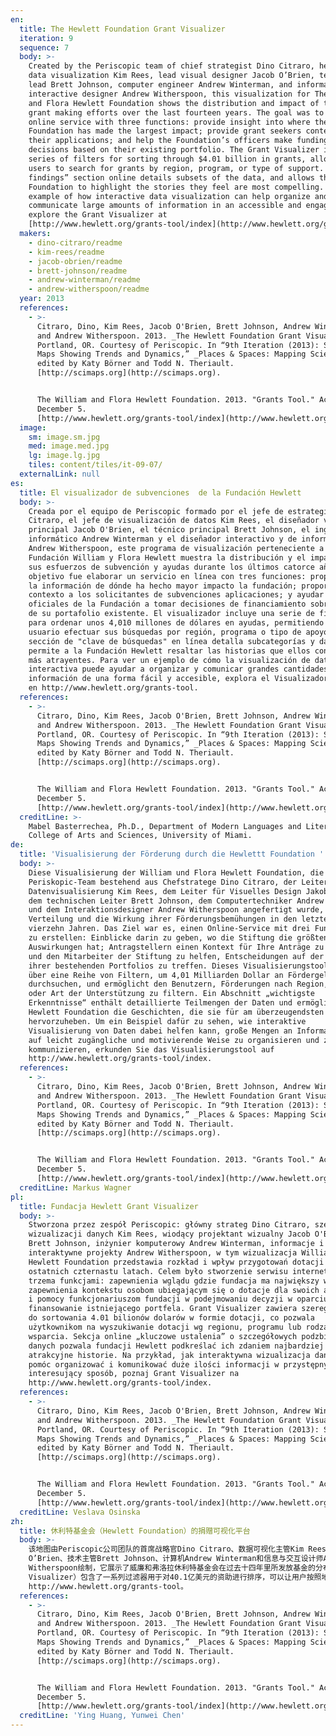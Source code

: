 ```yaml
---
en:
  title: The Hewlett Foundation Grant Visualizer
  iteration: 9
  sequence: 7
  body: >-
    Created by the Periscopic team of chief strategist Dino Citraro, head of
    data visualization Kim Rees, lead visual designer Jacob O’Brien, technical
    lead Brett Johnson, computer engineer Andrew Winterman, and information and
    interactive designer Andrew Witherspoon, this visualization for The William
    and Flora Hewlett Foundation shows the distribution and impact of their
    grant making efforts over the last fourteen years. The goal was to make an
    online service with three functions: provide insight into where the
    Foundation has made the largest impact; provide grant seekers context for
    their applications; and help the Foundation’s officers make funding
    decisions based on their existing portfolio. The Grant Visualizer includes a
    series of filters for sorting through $4.01 billion in grants, allowing
    users to search for grants by region, program, or type of support. A “key
    findings” section online details subsets of the data, and allows the Hewlett
    Foundation to highlight the stories they feel are most compelling. For an
    example of how interactive data visualization can help organize and
    communicate large amounts of information in an accessible and engaging way,
    explore the Grant Visualizer at
    [http://www.hewlett.org/grants-tool/index](http://www.hewlett.org/grants-tool/index).
  makers:
    - dino-citraro/readme
    - kim-rees/readme
    - jacob-obrien/readme
    - brett-johnson/readme
    - andrew-winterman/readme
    - andrew-witherspoon/readme
  year: 2013
  references:
    - >-
      Citraro, Dino, Kim Rees, Jacob O'Brien, Brett Johnson, Andrew Winterman,
      and Andrew Witherspoon. 2013. _The Hewlett Foundation Grant Visualizer_.
      Portland, OR. Courtesy of Periscopic. In “9th Iteration (2013): Science
      Maps Showing Trends and Dynamics,” _Places & Spaces: Mapping Science_,
      edited by Katy Börner and Todd N. Theriault.
      [http://scimaps.org](http://scimaps.org).


      The William and Flora Hewlett Foundation. 2013. "Grants Tool." Accessed
      December 5.
      [http://www.hewlett.org/grants-tool/index](http://www.hewlett.org/grants-tool/index).
  image:
    sm: image.sm.jpg
    med: image.med.jpg
    lg: image.lg.jpg
    tiles: content/tiles/it-09-07/
  externalLink: null
es:
  title: El visualizador de subvenciones  de la Fundación Hewlett
  body: >-
    Creada por el equipo de Periscopic formado por el jefe de estrategia Dino
    Citraro, el jefe de visualización de datos Kim Rees, el diseñador visual
    principal Jacob O'Brien, el técnico principal Brett Johnson, el ingeniero
    informático Andrew Winterman y el diseñador interactivo y de información
    Andrew Witherspoon, este programa de visualización perteneciente a la
    Fundación William y Flora Hewlett muestra la distribución y el impacto de
    sus esfuerzos de subvención y ayudas durante los últimos catorce años. El
    objetivo fue elaborar un servicio en línea con tres funciones: proporcionar
    la información de dónde ha hecho mayor impacto la fundación; proporcionar un
    contexto a los solicitantes de subvenciones aplicaciones; y ayudar a los
    oficiales de la Fundación a tomar decisiones de financiamiento sobre la base
    de su portafolio existente. El visualizador incluye una serie de filtros
    para ordenar unos 4,010 millones de dólares en ayudas, permitiendo al
    usuario efectuar sus búsquedas por región, programa o tipo de apoyo. Una
    sección de "clave de búsquedas" en línea detalla subcategorías y datos, y
    permite a la Fundación Hewlett resaltar las historias que ellos consideran
    más atrayentes. Para ver un ejemplo de cómo la visualización de datos
    interactiva puede ayudar a organizar y comunicar grandes cantidades de
    información de una forma fácil y accesible, explora el Visualizador de Becas
    en http://www.hewlett.org/grants-tool.
  references:
    - >-
      Citraro, Dino, Kim Rees, Jacob O'Brien, Brett Johnson, Andrew Winterman,
      and Andrew Witherspoon. 2013. _The Hewlett Foundation Grant Visualizer_.
      Portland, OR. Courtesy of Periscopic. In “9th Iteration (2013): Science
      Maps Showing Trends and Dynamics,” _Places & Spaces: Mapping Science_,
      edited by Katy Börner and Todd N. Theriault.
      [http://scimaps.org](http://scimaps.org).


      The William and Flora Hewlett Foundation. 2013. "Grants Tool." Accessed
      December 5.
      [http://www.hewlett.org/grants-tool/index](http://www.hewlett.org/grants-tool/index).
  creditLine: >-
    Mabel Basterrechea, Ph.D., Department of Modern Languages and Literatures,
    College of Arts and Sciences, University of Miami.
de:
  title: 'Visualisierung der Förderung durch die Hewlettt Foundation '
  body: >-
    Diese Visualisierung der William und Flora Hewlett Foundation, die vom
    Periskopic-Team bestehend aus Chefstratege Dino Citraro, der Leiterin für
    Datenvisualisierung Kim Rees, dem Leiter für Visuelles Design Jakob O'Brien,
    dem technischen Leiter Brett Johnson, dem Computertechniker Andrew Winterman
    und dem Interaktionsdesigner Andrew Witherspoon angefertigt wurde, zeigt die
    Verteilung und die Wirkung ihrer Förderungsbemühungen in den letzten
    vierzehn Jahren. Das Ziel war es, einen Online-Service mit drei Funktionen
    zu erstellen: Einblicke darin zu geben, wo die Stiftung die größten
    Auswirkungen hat; Antragstellern einen Kontext für Ihre Anträge zu bieten
    und den Mitarbeiter der Stiftung zu helfen, Entscheidungen auf der Grundlage
    ihrer bestehenden Portfolios zu treffen. Dieses Visualisierungstool verfügt
    über eine Reihe von Filtern, um 4,01 Milliarden Dollar an Fördergeldern zu
    durchsuchen, und ermöglicht den Benutzern, Förderungen nach Region, Programm
    oder Art der Unterstützung zu filtern. Ein Abschnitt „wichtigste
    Erkenntnisse“ enthält detaillierte Teilmengen der Daten und ermöglicht der
    Hewlett Foundation die Geschichten, die sie für am überzeugendsten halten,
    hervorzuheben. Um ein Beispiel dafür zu sehen, wie interaktive
    Visualisierung von Daten dabei helfen kann, große Mengen an Informationen
    auf leicht zugängliche und motivierende Weise zu organisieren und zu
    kommunizieren, erkunden Sie das Visualisierungstool auf
    http://www.hewlett.org/grants-tool/index.
  references:
    - >-
      Citraro, Dino, Kim Rees, Jacob O'Brien, Brett Johnson, Andrew Winterman,
      and Andrew Witherspoon. 2013. _The Hewlett Foundation Grant Visualizer_.
      Portland, OR. Courtesy of Periscopic. In “9th Iteration (2013): Science
      Maps Showing Trends and Dynamics,” _Places & Spaces: Mapping Science_,
      edited by Katy Börner and Todd N. Theriault.
      [http://scimaps.org](http://scimaps.org).


      The William and Flora Hewlett Foundation. 2013. "Grants Tool." Accessed
      December 5.
      [http://www.hewlett.org/grants-tool/index](http://www.hewlett.org/grants-tool/index).
  creditLine: Markus Wagner
pl:
  title: Fundacja Hewlett Grant Visualizer
  body: >-
    Stworzona przez zespół Periscopic: główny strateg Dino Citraro, szef
    wizualizacji danych Kim Rees, wiodący projektant wizualny Jacob O'Brien,
    Brett Johnson, inżynier komputerowy Andrew Winterman, informacje i
    interaktywne projekty Andrew Witherspoon, w tym wizualizacja William i Flora
    Hewlett Foundation przedstawia rozkład i wpływ przygotowań dotacji w
    ostatnich czternastu latach. Celem było stworzenie serwisu internetowego z
    trzema funkcjami: zapewnienia wglądu gdzie fundacja ma największy wpływ,
    zapewnienia kontekstu osobom ubiegającym się o dotacje dla swoich aplikacji
    i pomocy funkcjonariuszom fundacji w podejmowaniu decyzji w oparciu o
    finansowanie istniejącego portfela. Grant Visualizer zawiera szereg filtrów
    do sortowania 4.01 bilionów dolarów w formie dotacji, co pozwala
    użytkownikom na wyszukiwanie dotacji wg regionu, programu lub rodzaju
    wsparcia. Sekcja online „kluczowe ustalenia” o szczegółowych podzbiorach
    danych pozwala fundacji Hewlett podkreślać ich zdaniem najbardziej
    atrakcyjne historie. Na przykład, jak interaktywna wizualizacja danych może
    pomóc organizować i komunikować duże ilości informacji w przystępny i
    interesujący sposób, poznaj Grant Visualizer na
    http://www.hewlett.org/grants-tool/index.
  references:
    - >-
      Citraro, Dino, Kim Rees, Jacob O'Brien, Brett Johnson, Andrew Winterman,
      and Andrew Witherspoon. 2013. _The Hewlett Foundation Grant Visualizer_.
      Portland, OR. Courtesy of Periscopic. In “9th Iteration (2013): Science
      Maps Showing Trends and Dynamics,” _Places & Spaces: Mapping Science_,
      edited by Katy Börner and Todd N. Theriault.
      [http://scimaps.org](http://scimaps.org).


      The William and Flora Hewlett Foundation. 2013. "Grants Tool." Accessed
      December 5.
      [http://www.hewlett.org/grants-tool/index](http://www.hewlett.org/grants-tool/index).
  creditLine: Veslava Osinska
zh:
  title: 休利特基金会（Hewlett Foundation）的捐赠可视化平台
  body: >-
    该地图由Periscopic公司团队的首席战略官Dino Citraro、数据可视化主管Kim Rees、视觉设计师Jacob
    O’Brien、技术主管Brett Johnson、计算机Andrew Winterman和信息与交互设计师Andrew
    Witherspoon绘制，它展示了威廉和弗洛拉休利特基金会在过去十四年里所发放基金的分布情况及这些努力所带来的影响。其目标是在线实现三种服务功能：洞悉基金会在哪些方面产生了最大影响；为基金申请人的资助申请提供相关情境；基于现有的基金组合资料辅助基金会工作人员做出资助决策。这个基金可视化平台（Grant
    Visualizer）包含了一系列过滤器用于对40.1亿美元的资助进行排序，可以让用户按照地区、项目和资助类型来进行搜索。“关键发现”部分则详细列举了相关数据，并可以让休利特基金展示他们所认为的最有说服力的案例。了解有关交互式数据可视化如何深入浅出、引人入胜地帮助我们组织和传达大量信息的例子，请访问
    http://www.hewlett.org/grants-tool。
  references:
    - >-
      Citraro, Dino, Kim Rees, Jacob O'Brien, Brett Johnson, Andrew Winterman,
      and Andrew Witherspoon. 2013. _The Hewlett Foundation Grant Visualizer_.
      Portland, OR. Courtesy of Periscopic. In “9th Iteration (2013): Science
      Maps Showing Trends and Dynamics,” _Places & Spaces: Mapping Science_,
      edited by Katy Börner and Todd N. Theriault.
      [http://scimaps.org](http://scimaps.org).


      The William and Flora Hewlett Foundation. 2013. "Grants Tool." Accessed
      December 5.
      [http://www.hewlett.org/grants-tool/index](http://www.hewlett.org/grants-tool/index).
  creditLine: 'Ying Huang, Yunwei Chen'
---
```

